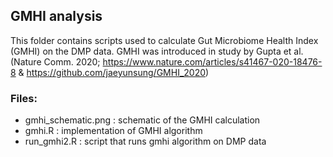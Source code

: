 ## GMHI analysis

This folder contains scripts used to calculate Gut Microbiome Health Index (GMHI) on the DMP data. GMHI was introduced in study by Gupta et al. (Nature Comm. 2020;  https://www.nature.com/articles/s41467-020-18476-8 & https://github.com/jaeyunsung/GMHI_2020)

### Files:

- gmhi_schematic.png : schematic of the GMHI calculation
- gmhi.R : implementation of GMHI algorithm
- run_gmhi2.R : script that runs gmhi algorithm on DMP data
